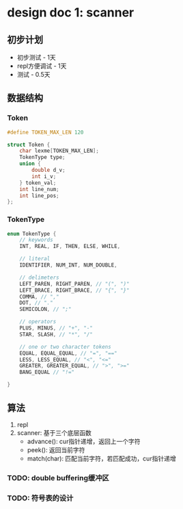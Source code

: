 # design doc 1: scanner

## 初步计划

+ 初步测试 - 1天
+ repl方便调试 - 1天
+ 测试 - 0.5天

## 数据结构

### Token

```c
#define TOKEN_MAX_LEN 120

struct Token {
    char lexme[TOKEN_MAX_LEN];
    TokenType type;
    union {
        double d_v;
        int i_v;
    } token_val;
    int line_num;
    int line_pos;
};
```

### TokenType

```c
enum TokenType {
    // keywords
    INT, REAL, IF, THEN, ELSE, WHILE,

    // literal
    IDENTIFIER, NUM_INT, NUM_DOUBLE,

    // delimeters
    LEFT_PAREN, RIGHT_PAREN, // "(", ")"
    LEFT_BRACE, RIGHT_BRACE, // "{", "}"
    COMMA, // ","
    DOT, // "."
    SEMICOLON, // ";"

    // operators
    PLUS, MINUS, // "+", "-"
    STAR, SLASH, // "*", "/"

    // one or two character tokens
    EQUAL, EQUAL_EQUAL, // "=", "=="
    LESS, LESS_EQUAL, // "<", "<="
    GREATER, GREATER_EQUAL, // ">", ">="
    BANG_EQUAL // "!="

}
```

## 算法

1. repl
2. scanner: 基于三个底层函数
    + advance(): cur指针递增，返回上一个字符
    + peek(): 返回当前字符
    + match(char): 匹配当前字符，若匹配成功，cur指针递增 

### TODO: double buffering缓冲区

### TODO: 符号表的设计
